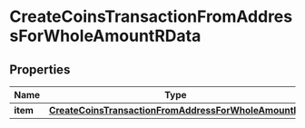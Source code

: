 

# CreateCoinsTransactionFromAddressForWholeAmountRData


## Properties

Name | Type | Description | Notes
------------ | ------------- | ------------- | -------------
**item** | [**CreateCoinsTransactionFromAddressForWholeAmountRI**](CreateCoinsTransactionFromAddressForWholeAmountRI.md) |  | 



